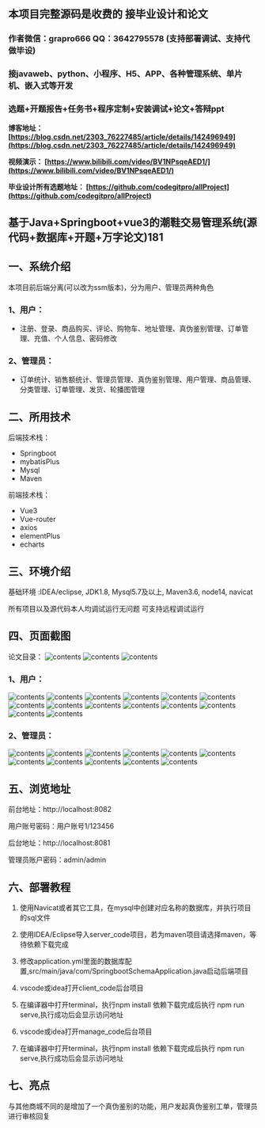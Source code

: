 ## 本项目完整源码是收费的  接毕业设计和论文

### 作者微信：grapro666 QQ：3642795578 (支持部署调试、支持代做毕设)

### 接javaweb、python、小程序、H5、APP、各种管理系统、单片机、嵌入式等开发

### 选题+开题报告+任务书+程序定制+安装调试+论文+答辩ppt

**博客地址：
[https://blog.csdn.net/2303_76227485/article/details/142496949](https://blog.csdn.net/2303_76227485/article/details/142496949)**

**视频演示：
[https://www.bilibili.com/video/BV1NPsqeAED1/](https://www.bilibili.com/video/BV1NPsqeAED1/)**

**毕业设计所有选题地址：
[https://github.com/codegitpro/allProject](https://github.com/codegitpro/allProject)**

## 基于Java+Springboot+vue3的潮鞋交易管理系统(源代码+数据库+开题+万字论文)181

## 一、系统介绍
本项目前后端分离(可以改为ssm版本)，分为用户、管理员两种角色
### 1、用户：
- 注册、登录、商品购买、评论、购物车、地址管理、真伪鉴别管理、订单管理、充值、个人信息、密码修改
### 2、管理员：
- 订单统计、销售额统计、管理员管理、真伪鉴别管理、用户管理、商品管理、分类管理、订单管理、发货、轮播图管理

## 二、所用技术
后端技术栈：
- Springboot
- mybatisPlus
- Mysql
- Maven

前端技术栈：
- Vue3
- Vue-router
- axios
- elementPlus
- echarts

## 三、环境介绍
基础环境 :IDEA/eclipse, JDK1.8, Mysql5.7及以上, Maven3.6, node14, navicat

所有项目以及源代码本人均调试运行无问题 可支持远程调试运行

## 四、页面截图
论文目录：
![contents](./picture/picture0.png)
![contents](./picture/picture00.png)
![contents](./picture/picture000.png)
### 1、用户：
![contents](./picture/picture1.png)
![contents](./picture/picture2.png)
![contents](./picture/picture3.png)
![contents](./picture/picture4.png)
![contents](./picture/picture5.png)
![contents](./picture/picture6.png)
![contents](./picture/picture7.png)
![contents](./picture/picture8.png)
![contents](./picture/picture9.png)
![contents](./picture/picture10.png)
![contents](./picture/picture11.png)
![contents](./picture/picture12.png)
![contents](./picture/picture13.png)
![contents](./picture/picture14.png)

### 2、管理员：
![contents](./picture/picture15.png)
![contents](./picture/picture16.png)
![contents](./picture/picture17.png)
![contents](./picture/picture18.png)
![contents](./picture/picture19.png)
![contents](./picture/picture20.png)
![contents](./picture/picture21.png)
![contents](./picture/picture22.png)
![contents](./picture/picture23.png)
![contents](./picture/picture24.png)
![contents](./picture/picture25.png)


## 五、浏览地址
前台地址：http://localhost:8082

用户账号密码：用户账号1/123456

后台地址：http://localhost:8081

管理员账户密码：admin/admin

## 六、部署教程
1. 使用Navicat或者其它工具，在mysql中创建对应名称的数据库，并执行项目的sql文件

2. 使用IDEA/Eclipse导入server_code项目，若为maven项目请选择maven，等待依赖下载完成

3. 修改application.yml里面的数据库配置,src/main/java/com/SpringbootSchemaApplication.java启动后端项目

4. vscode或idea打开client_code后台项目

5. 在编译器中打开terminal，执行npm install 依赖下载完成后执行 npm run serve,执行成功后会显示访问地址

6. vscode或idea打开manage_code后台项目

7. 在编译器中打开terminal，执行npm install 依赖下载完成后执行 npm run serve,执行成功后会显示访问地址

## 七、亮点
与其他商城不同的是增加了一个真伪鉴别的功能，用户发起真伪鉴别工单，管理员进行审核回复
